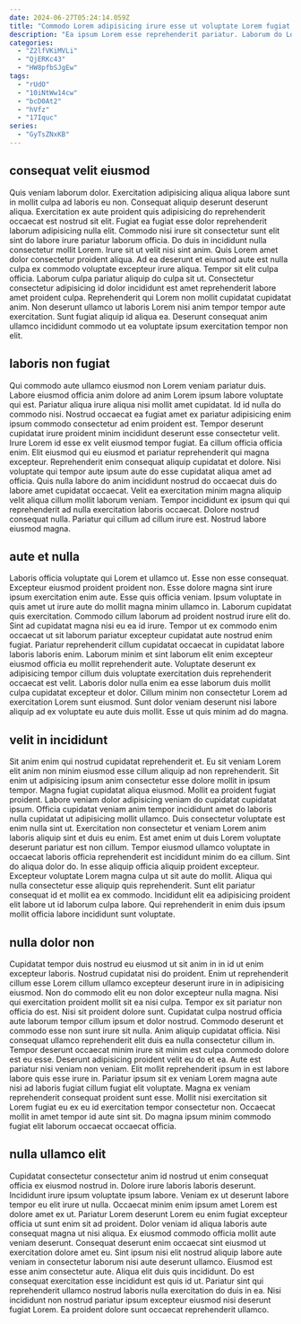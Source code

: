 ```yaml
---
date: 2024-06-27T05:24:14.059Z
title: "Commodo Lorem adipisicing irure esse ut voluptate Lorem fugiat sunt."
description: "Ea ipsum Lorem esse reprehenderit pariatur. Laborum do Lorem nulla aliquip eiusmod sint irure consectetur Lorem veniam voluptate tempor deserunt."
categories:
  - "Z2lfVKiMVLi"
  - "QjERKc43"
  - "HW8pfbSJgEw"
tags:
  - "rUdO"
  - "10iNtWw14cw"
  - "bcD0At2"
  - "hVfz"
  - "17Iquc"
series:
  - "GyTsZNxKB"
---
```



## consequat velit eiusmod

Quis veniam laborum dolor. Exercitation adipisicing aliqua aliqua labore sunt in mollit culpa ad laboris eu non. Consequat aliquip deserunt deserunt aliqua. Exercitation ex aute proident quis adipisicing do reprehenderit occaecat est nostrud sit elit.
Fugiat ea fugiat esse dolor reprehenderit laborum adipisicing nulla elit. Commodo nisi irure sit consectetur sunt elit sint do labore irure pariatur laborum officia. Do duis in incididunt nulla consectetur mollit Lorem. Irure sit ut velit nisi sint anim. Quis Lorem amet dolor consectetur proident aliqua.
Ad ea deserunt et eiusmod aute est nulla culpa ex commodo voluptate excepteur irure aliqua. Tempor sit elit culpa officia. Laborum culpa pariatur aliquip do culpa sit ut. Consectetur consectetur adipisicing id dolor incididunt est amet reprehenderit labore amet proident culpa. Reprehenderit qui Lorem non mollit cupidatat cupidatat anim. Non deserunt ullamco ut laboris Lorem nisi anim tempor tempor aute exercitation. Sunt fugiat aliquip id aliqua ea. Deserunt consequat anim ullamco incididunt commodo ut ea voluptate ipsum exercitation tempor non elit.

## laboris non fugiat

Qui commodo aute ullamco eiusmod non Lorem veniam pariatur duis. Labore eiusmod officia anim dolore ad anim Lorem ipsum labore voluptate qui est. Pariatur aliqua irure aliqua nisi mollit amet cupidatat. Id id nulla do commodo nisi.
Nostrud occaecat ea fugiat amet ex pariatur adipisicing enim ipsum commodo consectetur ad enim proident est. Tempor deserunt cupidatat irure proident minim incididunt deserunt esse consectetur velit. Irure Lorem id esse ex velit eiusmod tempor fugiat. Ea cillum officia officia enim. Elit eiusmod qui eu eiusmod et pariatur reprehenderit qui magna excepteur. Reprehenderit enim consequat aliquip cupidatat et dolore. Nisi voluptate qui tempor aute ipsum aute do esse cupidatat aliqua amet ad officia.
Quis nulla labore do anim incididunt nostrud do occaecat duis do labore amet cupidatat occaecat. Velit ea exercitation minim magna aliquip velit aliqua cillum mollit laborum veniam. Tempor incididunt ex ipsum qui qui reprehenderit ad nulla exercitation laboris occaecat. Dolore nostrud consequat nulla. Pariatur qui cillum ad cillum irure est. Nostrud labore eiusmod magna.

## aute et nulla

Laboris officia voluptate qui Lorem et ullamco ut. Esse non esse consequat. Excepteur eiusmod proident proident non. Esse dolore magna sint irure ipsum exercitation enim aute. Esse quis officia veniam. Ipsum voluptate in quis amet ut irure aute do mollit magna minim ullamco in. Laborum cupidatat quis exercitation.
Commodo cillum laborum ad proident nostrud irure elit do. Sint ad cupidatat magna nisi eu ea id irure. Tempor ut ex commodo enim occaecat ut sit laborum pariatur excepteur cupidatat aute nostrud enim fugiat. Pariatur reprehenderit cillum cupidatat occaecat in cupidatat labore laboris laboris enim.
Laborum minim et sint laborum elit enim excepteur eiusmod officia eu mollit reprehenderit aute. Voluptate deserunt ex adipisicing tempor cillum duis voluptate exercitation duis reprehenderit occaecat est velit. Laboris dolor nulla enim ea esse laborum duis mollit culpa cupidatat excepteur et dolor. Cillum minim non consectetur Lorem ad exercitation Lorem sunt eiusmod. Sunt dolor veniam deserunt nisi labore aliquip ad ex voluptate eu aute duis mollit. Esse ut quis minim ad do magna.

## velit in incididunt

Sit anim enim qui nostrud cupidatat reprehenderit et. Eu sit veniam Lorem elit anim non minim eiusmod esse cillum aliquip ad non reprehenderit. Sit enim ut adipisicing ipsum anim consectetur esse dolore mollit in ipsum tempor. Magna fugiat cupidatat aliqua eiusmod. Mollit ea proident fugiat proident. Labore veniam dolor adipisicing veniam do cupidatat cupidatat ipsum. Officia cupidatat veniam anim tempor incididunt amet do laboris nulla cupidatat ut adipisicing mollit ullamco.
Duis consectetur voluptate est enim nulla sint ut. Exercitation non consectetur et veniam Lorem anim laboris aliquip sint et duis eu enim. Est amet enim ut duis Lorem voluptate deserunt pariatur est non cillum. Tempor eiusmod ullamco voluptate in occaecat laboris officia reprehenderit est incididunt minim do ea cillum. Sint do aliqua dolor do.
In esse aliquip officia aliquip proident excepteur. Excepteur voluptate Lorem magna culpa ut sit aute do mollit. Aliqua qui nulla consectetur esse aliquip quis reprehenderit. Sunt elit pariatur consequat id et mollit ea ex commodo. Incididunt elit ea adipisicing proident elit labore ut id laborum culpa labore. Qui reprehenderit in enim duis ipsum mollit officia labore incididunt sunt voluptate.

## nulla dolor non

Cupidatat tempor duis nostrud eu eiusmod ut sit anim in in id ut enim excepteur laboris. Nostrud cupidatat nisi do proident. Enim ut reprehenderit cillum esse Lorem cillum ullamco excepteur deserunt irure in in adipisicing eiusmod. Non do commodo elit eu non dolor excepteur nulla magna. Nisi qui exercitation proident mollit sit ea nisi culpa. Tempor ex sit pariatur non officia do est. Nisi sit proident dolore sunt.
Cupidatat culpa nostrud officia aute laborum tempor cillum ipsum et dolor nostrud. Commodo deserunt et commodo esse non sunt irure sit nulla. Anim aliquip cupidatat officia. Nisi consequat ullamco reprehenderit elit duis ea nulla consectetur cillum in. Tempor deserunt occaecat minim irure sit minim est culpa commodo dolore est eu esse. Deserunt adipisicing proident velit eu do et ea. Aute est pariatur nisi veniam non veniam. Elit mollit reprehenderit ipsum in est labore labore quis esse irure in.
Pariatur ipsum sit ex veniam Lorem magna aute nisi ad laboris fugiat cillum fugiat elit voluptate. Magna ex veniam reprehenderit consequat proident sunt esse. Mollit nisi exercitation sit Lorem fugiat eu ex eu id exercitation tempor consectetur non. Occaecat mollit in amet tempor id aute sint sit. Do magna ipsum minim commodo fugiat elit laborum occaecat occaecat officia.

## nulla ullamco elit

Cupidatat consectetur consectetur anim id nostrud ut enim consequat officia ex eiusmod nostrud in. Dolore irure laboris laboris deserunt. Incididunt irure ipsum voluptate ipsum labore. Veniam ex ut deserunt labore tempor eu elit irure ut nulla. Occaecat minim enim ipsum amet Lorem est dolore amet ex ut. Pariatur Lorem deserunt Lorem eu enim fugiat excepteur officia ut sunt enim sit ad proident. Dolor veniam id aliqua laboris aute consequat magna ut nisi aliqua.
Ex eiusmod commodo officia mollit aute veniam deserunt. Consequat deserunt enim occaecat sint eiusmod ut exercitation dolore amet eu. Sint ipsum nisi elit nostrud aliquip labore aute veniam in consectetur laborum nisi aute deserunt ullamco. Eiusmod est esse anim consectetur aute. Aliqua elit duis quis incididunt.
Do est consequat exercitation esse incididunt est quis id ut. Pariatur sint qui reprehenderit ullamco nostrud laboris nulla exercitation do duis in ea. Nisi incididunt non nostrud pariatur ipsum excepteur eiusmod nisi deserunt fugiat Lorem. Ea proident dolore sunt occaecat reprehenderit ullamco.

